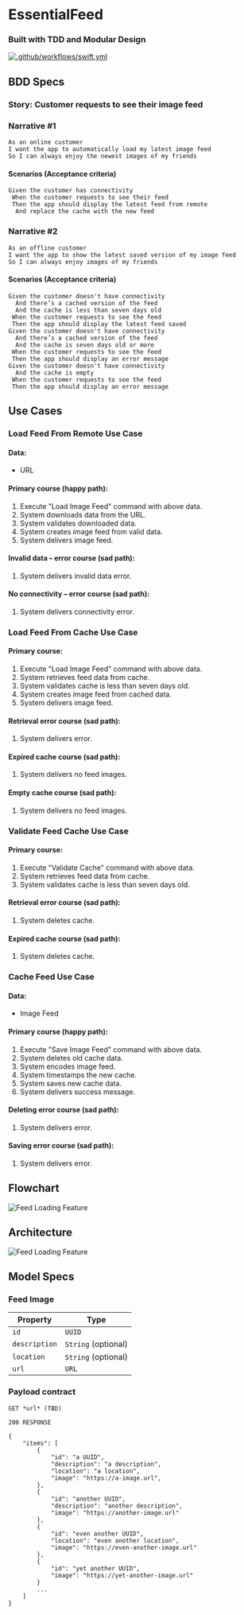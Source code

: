 # EssentialFeed

### Built with TDD and Modular Design

[![.github/workflows/swift.yml](https://github.com/Robert-TCode/EssentialFeed/actions/workflows/swift.yml/badge.svg)](https://github.com/Robert-TCode/EssentialFeed/actions/workflows/swift.yml)

## BDD Specs

### Story: Customer requests to see their image feed

### Narrative #1

```
As an online customer
I want the app to automatically load my latest image feed
So I can always enjoy the newest images of my friends
```

#### Scenarios (Acceptance criteria)

```
Given the customer has connectivity
 When the customer requests to see their feed
 Then the app should display the latest feed from remote
  And replace the cache with the new feed
```

### Narrative #2

```
As an offline customer
I want the app to show the latest saved version of my image feed
So I can always enjoy images of my friends
```

#### Scenarios (Acceptance criteria)

```
Given the customer doesn't have connectivity
  And there’s a cached version of the feed
  And the cache is less than seven days old
 When the customer requests to see the feed
 Then the app should display the latest feed saved
Given the customer doesn't have connectivity
  And there’s a cached version of the feed
  And the cache is seven days old or more
 When the customer requests to see the feed
 Then the app should display an error message
Given the customer doesn't have connectivity
  And the cache is empty
 When the customer requests to see the feed
 Then the app should display an error message
```

## Use Cases

### Load Feed From Remote Use Case

#### Data:
- URL

#### Primary course (happy path):
1. Execute "Load Image Feed" command with above data.
2. System downloads data from the URL.
3. System validates downloaded data.
4. System creates image feed from valid data.
5. System delivers image feed.

#### Invalid data – error course (sad path):
1. System delivers invalid data error.

#### No connectivity – error course (sad path):
1. System delivers connectivity error.


### Load Feed From Cache Use Case

#### Primary course:
1. Execute "Load Image Feed" command with above data.
2. System retrieves feed data from cache.
3. System validates cache is less than seven days old.
4. System creates image feed from cached data.
5. System delivers image feed.

#### Retrieval error course (sad path):
1. System delivers error.

#### Expired cache course (sad path): 
1. System delivers no feed images.

#### Empty cache course (sad path): 
1. System delivers no feed images.


### Validate Feed Cache Use Case

#### Primary course:
1. Execute "Validate Cache" command with above data.
2. System retrieves feed data from cache.
3. System validates cache is less than seven days old.

#### Retrieval error course (sad path):
1. System deletes cache.

#### Expired cache course (sad path): 
1. System deletes cache.


### Cache Feed Use Case

#### Data:
- Image Feed

#### Primary course (happy path):
1. Execute "Save Image Feed" command with above data.
2. System deletes old cache data.
3. System encodes image feed.
4. System timestamps the new cache.
5. System saves new cache data.
6. System delivers success message.

#### Deleting error course (sad path):
1. System delivers error.

#### Saving error course (sad path):
1. System delivers error.


## Flowchart

![Feed Loading Feature](feed_flowchart.png)

## Architecture

![Feed Loading Feature](feed_architecture.png)

## Model Specs

### Feed Image

| Property      | Type                |
|---------------|---------------------|
| `id`          | `UUID`              |
| `description` | `String` (optional) |
| `location`    | `String` (optional) |
| `url`            | `URL`               |

### Payload contract

```
GET *url* (TBD)

200 RESPONSE

{
    "items": [
        {
            "id": "a UUID",
            "description": "a description",
            "location": "a location",
            "image": "https://a-image.url",
        },
        {
            "id": "another UUID",
            "description": "another description",
            "image": "https://another-image.url"
        },
        {
            "id": "even another UUID",
            "location": "even another location",
            "image": "https://even-another-image.url"
        },
        {
            "id": "yet another UUID",
            "image": "https://yet-another-image.url"
        }
        ...
    ]
}
```
